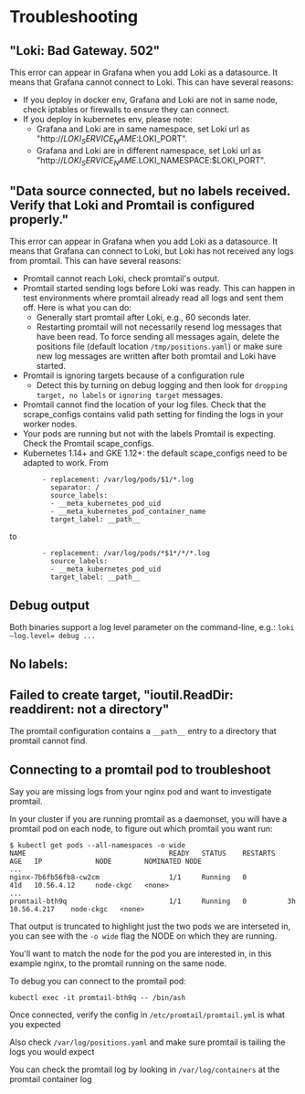 # Troubleshooting

## "Loki: Bad Gateway. 502"
This error can appear in Grafana when you add Loki as a datasource.
It means that Grafana cannot connect to Loki. This can have several reasons:

- If you deploy in docker env, Grafana and Loki are not in same node, check iptables or firewalls to ensure they can connect.
- If you deploy in kubernetes env, please note:
  - Grafana and Loki are in same namespace, set Loki url as "http://$LOKI_SERVICE_NAME:$LOKI_PORT".
  - Grafana and Loki are in different namespace, set Loki url as "http://$LOKI_SERVICE_NAME.$LOKI_NAMESPACE:$LOKI_PORT".

## "Data source connected, but no labels received. Verify that Loki and Promtail is configured properly."

This error can appear in Grafana when you add Loki as a datasource.
It means that Grafana can connect to Loki, but Loki has not received any logs from promtail.
This can have several reasons:

- Promtail cannot reach Loki, check promtail's output.
- Promtail started sending logs before Loki was ready. This can happen in test environments where promtail already read all logs and sent them off. Here is what you can do:
  - Generally start promtail after Loki, e.g., 60 seconds later.
  - Restarting promtail will not necessarily resend log messages that have been read. To force sending all messages again, delete the positions file (default location `/tmp/positions.yaml`) or make sure new log messages are written after both promtail and Loki have started.
- Promtail is ignoring targets because of a configuration rule
  - Detect this by turning on debug logging and then look for `dropping target, no labels` or `ignoring target` messages.
- Promtail cannot find the location of your log files. Check that the scrape_configs contains valid path setting for finding the logs in your worker nodes.
- Your pods are running but not with the labels Promtail is expecting. Check the Promtail scape_configs.
- Kubernetes 1.14+ and GKE 1.12+: the default scape_configs need to be adapted to work. 
From
```
        - replacement: /var/log/pods/$1/*.log
          separator: /
          source_labels:
          - __meta_kubernetes_pod_uid
          - __meta_kubernetes_pod_container_name
          target_label: __path__
```
to
```
        - replacement: /var/log/pods/*$1*/*/*.log
          source_labels:
          - __meta_kubernetes_pod_uid
          target_label: __path__
```

## Debug output

Both binaries support a log level parameter on the command-line, e.g.: `loki —log.level= debug ...`

## No labels:

## Failed to create target, "ioutil.ReadDir: readdirent: not a directory"

The promtail configuration contains a `__path__` entry to a directory that promtail cannot find.

## Connecting to a promtail pod to troubleshoot

Say you are missing logs from your nginx pod and want to investigate promtail.

In your cluster if you are running promtail as a daemonset, you will have a promtail pod on each node, to figure out which promtail you want run:


```shell
$ kubectl get pods --all-namespaces -o wide
NAME                                   READY   STATUS    RESTARTS   AGE   IP             NODE        NOMINATED NODE
...
nginx-7b6fb56fb8-cw2cm                 1/1     Running   0          41d   10.56.4.12     node-ckgc   <none>
...
promtail-bth9q                         1/1     Running   0          3h    10.56.4.217    node-ckgc   <none>
```

That output is truncated to highlight just the two pods we are interseted in, you can see with the `-o wide` flag the NODE on which they are running.

You'll want to match the node for the pod you are interested in, in this example nginx, to the promtail running on the same node.

To debug you can connect to the promtail pod:

```shell
kubectl exec -it promtail-bth9q -- /bin/ash
```

Once connected, verify the config in `/etc/promtail/promtail.yml` is what you expected

Also check `/var/log/positions.yaml` and make sure promtail is tailing the logs you would expect

You can check the promtail log by looking in `/var/log/containers` at the promtail container log

